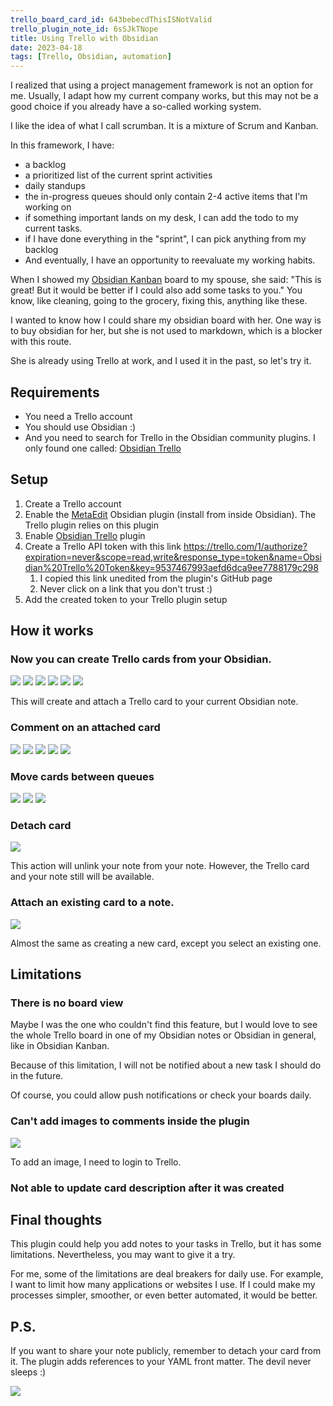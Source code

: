 ```yaml
---
trello_board_card_id: 643bebecdThisISNotValid
trello_plugin_note_id: 6sSJkTNope
title: Using Trello with Obsidian
date: 2023-04-18
tags: [Trello, Obsidian, automation]
---
```


I realized that using a project management framework is not an option for me. Usually, I adapt how my current company works, but this may not be a good choice if you already have a so-called working system.

I like the idea of what I call scrumban. It is a mixture of Scrum and Kanban.

In this framework, I have:
- a backlog
- a prioritized list of the current sprint activities
- daily standups
- the in-progress queues should only contain 2-4 active items that I'm working on
- if something important lands on my desk, I can add the todo to my current tasks.
- if I have done everything in the "sprint", I can pick anything from my backlog
- And eventually, I have an opportunity to reevaluate my working habits.

When I showed my [Obsidian Kanban](https://github.com/mgmeyers/obsidian-kanban) board to my spouse, she said:
"This is great! But it would be better if I could also add some tasks to you."
You know, like cleaning, going to the grocery, fixing this, anything like these.

I wanted to know how I could share my obsidian board with her. One way is to buy obsidian for her, but she is not used to markdown, which is a blocker with this route.

She is already using Trello at work, and I used it in the past, so let's try it.

## Requirements

- You need a Trello account
- You should use Obsidian :)
- And you need to search for Trello in the Obsidian community plugins. I only found one called: [Obsidian Trello](https://github.com/OfficerHalf/obsidian-trello)

## Setup

1. Create a Trello account
2. Enable the [MetaEdit](https://github.com/chhoumann/MetaEdit) Obsidian plugin (install from inside Obsidian). The Trello plugin relies on this plugin
3. Enable [Obsidian Trello](https://github.com/OfficerHalf/obsidian-trello) plugin
4. Create a Trello API token with this link https://trello.com/1/authorize?expiration=never&scope=read,write&response_type=token&name=Obsidian%20Trello%20Token&key=9537467993aefd6dca9ee7788179c298
	1. I copied this link unedited from the plugin's GitHub page
	2. Never click on a link that you don't trust :)
5. Add the created token to your Trello plugin setup

## How it works

### Now you can create Trello cards from your Obsidian.
![](/images/trello/20230418115150.png)
![](/images/trello/20230418115211.png)
![](/images/trello/20230418115232.png)
![](/images/trello/20230418115254.png)
![](/images/trello/20230418115502.png)
![](/images/trello/20230418115550.png)

This will create and attach a Trello card to your current Obsidian note.

### Comment on an attached card

![](/images/trello/20230418115752.png)
![](/images/trello/20230418115834.png)
![](/images/trello/20230418120040.png)
![](/images/trello/20230418120111.png)
![](/images/trello/20230418120132.png)

### Move cards between queues

![](/images/trello/20230418120426.png)
![](/images/trello/20230418120448.png)
![](/images/trello/20230418120511.png)

### Detach card

![](/images/trello/20230418120707.png)

This action will unlink your note from your note. However, the Trello card and your note still will be available.

### Attach an existing card to a note.

![](/images/trello/20230418121000.png)

Almost the same as creating a new card, except you select an existing one.

## Limitations

### There is no board view
Maybe I was the one who couldn't find this feature, but I would love to see the whole Trello board in one of my Obsidian notes or Obsidian in general, like in Obsidian Kanban.

Because of this limitation, I will not be notified about a new task I should do in the future. 

Of course, you could allow push notifications or check your boards daily.

### Can't add images to comments inside the plugin

![](/images/trello/20230418122530.png)

To add an image, I need to login to Trello.

### Not able to update card description after it was created

## Final thoughts

This plugin could help you add notes to your tasks in Trello, but it has some limitations. Nevertheless, you may want to give it a try.

For me, some of the limitations are deal breakers for daily use. For example, I want to limit how many applications or websites I use. If I could make my processes simpler, smoother, or even better automated, it would be better.

## P.S.

If you want to share your note publicly, remember to detach your card from it. The plugin adds references to your YAML front matter. The devil never sleeps :)

![](/images/trello/20230418124049.png)